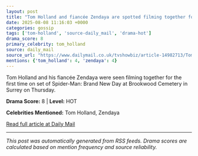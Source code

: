 ```yaml
---
layout: post
title: "Tom Holland and fiancée Zendaya are spotted filming together for the first time on set of Spider-Man: Brand New Day at Brookwood Cemetery in Surrey"
date: 2025-08-08 11:16:03 +0000
categories: gossip
tags: ['tom-holland', 'source-daily_mail', 'drama-hot']
drama_score: 8
primary_celebrity: tom_holland
source: daily_mail
source_url: "https://www.dailymail.co.uk/tvshowbiz/article-14982713/Tom-Holland-fiance-Zendaya-spotted-filming-Spider-Man-Brand-New-Day.html?ns_mchannel=rss&ito=1490&ns_campaign=1490"
mentions: {'tom_holland': 4, 'zendaya': 4}
---
```


Tom Holland and his fiancée Zendaya were seen filming together for the first time on set of Spider-Man: Brand New Day at Brookwood Cemetery in Surrey on Thursday.

**Drama Score:** 8 | **Level:** HOT

**Celebrities Mentioned:** Tom Holland, Zendaya

[Read full article at Daily Mail](https://www.dailymail.co.uk/tvshowbiz/article-14982713/Tom-Holland-fiance-Zendaya-spotted-filming-Spider-Man-Brand-New-Day.html?ns_mchannel=rss&ito=1490&ns_campaign=1490)

---
*This post was automatically generated from RSS feeds. Drama scores are calculated based on mention frequency and source reliability.*
